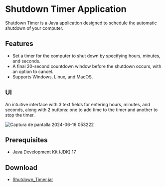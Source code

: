 # Shutdown Timer Application
Shutdown Timer is a Java application designed to schedule the automatic shutdown of your computer.

## Features

- Set a timer for the computer to shut down by specifying hours, minutes, and seconds.
- A final 20-second countdown window before the shutdown occurs, with an option to cancel.
- Supports Windows, Linux, and MacOS.

## UI

An intuitive interface with 3 text fields for entering hours, minutes, and seconds, along with 2 buttons: one to add
time to the timer and another to stop the timer.

![Captura de pantalla 2024-06-16 053222](https://github.com/AdriMartinN/Shutdown_Timer/assets/129053227/3fd1b0f5-3df6-4903-a585-4f0c4ea19dcc)

## Prerequisites

- [Java Development Kit (JDK) 17](https://www.oracle.com/java/technologies/javase/jdk17-archive-downloads.html)

## Download

- [Shutdown_Timer.jar](https://github.com/AdriMartinN/Shutdown_Timer/releases/download/1.0.0/Shutdown_Timer.jar)
